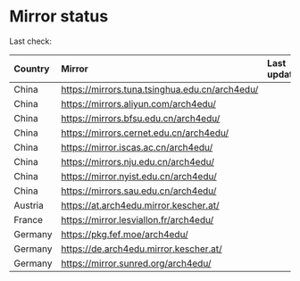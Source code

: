 <script src="./time.js"></script>
# Mirror status
Last check: <script type="text/javascript">localize(1716041812.5559916);</script>

|Country|Mirror|Last update|
|:------|:-----|:----------|
|China|https://mirrors.tuna.tsinghua.edu.cn/arch4edu/|<script type="text/javascript">localize(1716014410);</script>|
|China|https://mirrors.aliyun.com/arch4edu/|<script type="text/javascript">localize(1716014410);</script>|
|China|https://mirrors.bfsu.edu.cn/arch4edu/|<script type="text/javascript">localize(1716014410);</script>|
|China|https://mirrors.cernet.edu.cn/arch4edu/|<script type="text/javascript">localize(1716014410);</script>|
|China|https://mirror.iscas.ac.cn/arch4edu/|<script type="text/javascript">localize(1716014410);</script>|
|China|https://mirrors.nju.edu.cn/arch4edu/|<script type="text/javascript">localize(1715970849);</script>|
|China|https://mirror.nyist.edu.cn/arch4edu/|<script type="text/javascript">localize(1716014410);</script>|
|China|https://mirrors.sau.edu.cn/arch4edu/|<script type="text/javascript">localize(1716014410);</script>|
|Austria|https://at.arch4edu.mirror.kescher.at/|<script type="text/javascript">localize(1716014410);</script>|
|France|https://mirror.lesviallon.fr/arch4edu/|<script type="text/javascript">localize(1716014410);</script>|
|Germany|https://pkg.fef.moe/arch4edu/|<script type="text/javascript">localize(1716014410);</script>|
|Germany|https://de.arch4edu.mirror.kescher.at/|<script type="text/javascript">localize(1716014410);</script>|
|Germany|https://mirror.sunred.org/arch4edu/|<script type="text/javascript">localize(1716014410);</script>|

<script src="./tablefilter/tablefilter.js"></script>
<script src="./table.js"></script>
